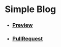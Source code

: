 # Simple Blog


- ### [**Preview** ](https://andreas-just.github.io/simple-blog/#/)
- ### [**PullRequest**](https://github.com/Andreas-Just/simple-blog/pull/1/files)
